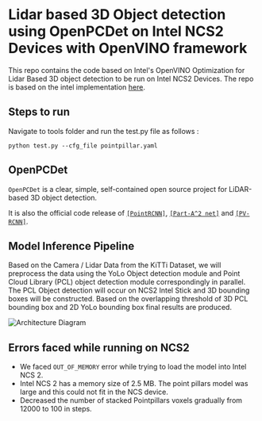 # Lidar based 3D Object detection using OpenPCDet on Intel NCS2 Devices with OpenVINO framework

This repo contains the code based on Intel's OpenVINO Optimization for Lidar Based 3D object detection to be run on Intel NCS2 Devices. The repo is based on the intel implementation [here](https://github.com/intel/OpenVINO-optimization-for-PointPillars). 


## Steps to run

Navigate to tools folder and run the test.py file as follows : 

```
python test.py --cfg_file pointpillar.yaml
```

## OpenPCDet

`OpenPCDet` is a clear, simple, self-contained open source project for LiDAR-based 3D object detection. 

It is also the official code release of [`[PointRCNN]`](https://arxiv.org/abs/1812.04244), [`[Part-A^2 net]`](https://arxiv.org/abs/1907.03670) and [`[PV-RCNN]`](https://arxiv.org/abs/1912.13192). 

## Model Inference Pipeline

Based on the Camera / Lidar Data from the KiTTi Dataset, we will preprocess the data using the YoLo Object detection module and Point Cloud Library (PCL) object detection module correspondingly in parallel. The PCL Object detection will occur on NCS2 Intel Stick and 3D bounding boxes will be constructed. Based on the overlapping threshold of 3D PCL bounding box and 2D YoLo bounding box final results are produced.

![Architecture Diagram](https://user-images.githubusercontent.com/16526627/211656670-5f874e74-d5fc-4e25-ba08-84285bb45f2e.png)

## Errors faced while running on NCS2

- We faced `OUT_OF_MEMORY` error while trying to load the model into Intel NCS 2.
- Intel NCS 2 has a memory size of 2.5 MB. The point pillars model was large and this could not fit in the NCS device.
- Decreased the number of stacked Pointpillars voxels gradually from 12000 to 100 in steps.
